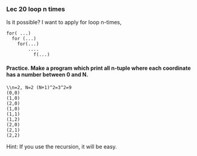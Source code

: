 ### Lec 20 loop n times
Is it possible?
I want to apply for loop n-times,
```
for( ...)
  for (...)
    for(...)  
        ....
          f(...)
```
#### Practice. Make a program which print all n-tuple where each coordinate has a number between 0 and N.
```
\\n=2, N=2 (N+1)^2=3^2=9
(0,0)
(1,0)
(2,0)
(1,0)
(1,1)
(1,2)
(2,0)
(2,1)
(2,2)
```
Hint: If you use the recursion, it will be easy.
